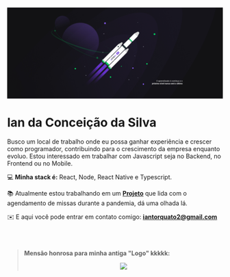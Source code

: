 <p align="center"> <img  align="center" src="https://github.com/IanTorquato/IanTorquato/blob/master/1%20-%20NLW%20%2302%20-%202560x1080.jpg?raw=true"/> </p>

<h1> Ian da Conceição da Silva  </h1>

Busco um local de trabalho onde eu possa ganhar experiência e crescer como programador, contribuindo para o crescimento da empresa enquanto evoluo.
Estou interessado em trabalhar com Javascript seja no Backend, no Frontend ou no Mobile. <br/>

💻 **Minha stack é:** React, Node, React Native e Typescript.

📚 Atualmente estou trabalhando em um **[Projeto](https://github.com/IanTorquato/Projeto_PSCJ)** que lida com o agendamento de missas durante a pandemia, dá uma olhada lá.

✉️ E aqui você pode entrar em contato comigo: **iantorquato2@gmail.com**

<br/> <br/>
> **Mensão honrosa para minha antiga "Logo" kkkkk:** <p align="center"> <img src="https://user-images.githubusercontent.com/61882248/79669908-7cac5380-8195-11ea-9eec-754c9ad5b014.png"/> </p>
